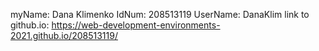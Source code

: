 myName: Dana Klimenko 
IdNum: 208513119
UserName: DanaKlim
link to github.io: https://web-development-environments-2021.github.io/208513119/
